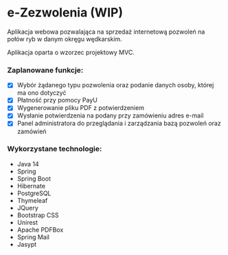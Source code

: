# e-Zezwolenia (WIP)

Aplikacja webowa pozwalająca na sprzedaż internetową pozwoleń na połów ryb w danym okręgu wędkarskim.

Aplikacja oparta o wzorzec projektowy MVC.

### Zaplanowane funkcje:
- [x] Wybór żądanego typu pozwolenia oraz podanie danych osoby, której ma ono dotyczyć
- [x] Płatność przy pomocy PayU
- [x] Wygenerowanie pliku PDF z potwierdzeniem
- [x] Wysłanie potwierdzenia na podany przy zamówieniu adres e-mail
- [x] Panel administratora do przeglądania i zarządzania bazą pozwoleń oraz zamówień

### Wykorzystane technologie:
- Java 14
- Spring
- Spring Boot
- Hibernate
- PostgreSQL
- Thymeleaf
- JQuery
- Bootstrap CSS
- Unirest
- Apache PDFBox
- Spring Mail
- Jasypt